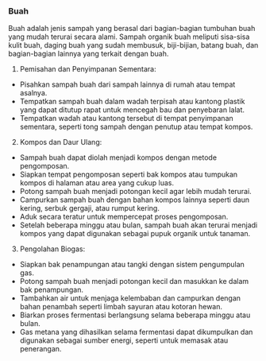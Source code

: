 

### Buah
Buah adalah jenis sampah yang berasal dari bagian-bagian tumbuhan buah yang mudah terurai secara alami. Sampah organik buah meliputi sisa-sisa kulit buah, daging buah yang sudah membusuk, biji-bijian, batang buah, dan bagian-bagian lainnya yang terkait dengan buah.

1. Pemisahan dan Penyimpanan Sementara:
- Pisahkan sampah buah dari sampah lainnya di rumah atau tempat asalnya.
- Tempatkan sampah buah dalam wadah terpisah atau kantong plastik yang dapat ditutup rapat untuk mencegah bau dan penyebaran lalat.
- Tempatkan wadah atau kantong tersebut di tempat penyimpanan sementara, seperti tong sampah dengan penutup atau tempat kompos.

2. Kompos dan Daur Ulang:
- Sampah buah dapat diolah menjadi kompos dengan metode pengomposan.
- Siapkan tempat pengomposan seperti bak kompos atau tumpukan kompos di halaman atau area yang cukup luas.
- Potong sampah buah menjadi potongan kecil agar lebih mudah terurai.
- Campurkan sampah buah dengan bahan kompos lainnya seperti daun kering, serbuk gergaji, atau rumput kering.
- Aduk secara teratur untuk mempercepat proses pengomposan.
- Setelah beberapa minggu atau bulan, sampah buah akan terurai menjadi kompos yang dapat digunakan sebagai pupuk organik untuk tanaman.

3. Pengolahan Biogas:
- Siapkan bak penampungan atau tangki dengan sistem pengumpulan gas.
- Potong sampah buah menjadi potongan kecil dan masukkan ke dalam bak penampungan.
- Tambahkan air untuk menjaga kelembaban dan campurkan dengan bahan penambah seperti limbah sayuran atau kotoran hewan.
- Biarkan proses fermentasi berlangsung selama beberapa minggu atau bulan.
- Gas metana yang dihasilkan selama fermentasi dapat dikumpulkan dan digunakan sebagai sumber energi, seperti untuk memasak atau penerangan.
